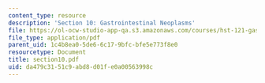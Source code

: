 ```yaml
---
content_type: resource
description: 'Section 10: Gastrointestinal Neoplasms'
file: https://ol-ocw-studio-app-qa.s3.amazonaws.com/courses/hst-121-gastroenterology-fall-2005/da479c3151c9abd8d01fe0a00563998c_section10.pdf
file_type: application/pdf
parent_uid: 1c4b8ea0-5de6-6c17-9bfc-bfe5e773f8e0
resourcetype: Document
title: section10.pdf
uid: da479c31-51c9-abd8-d01f-e0a00563998c
---
```

